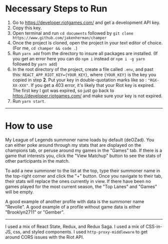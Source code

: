 # Necessary Steps to Run

 1. Go to https://developer.riotgames.com/ and get a development API key. 
 2. Copy this key.
 3. Open terminal and run `cd documents` followed by `git clone https://www.github.com/jakenherman/champer`
 4. Once the project is cloned, open the project in your text editor of choice. (For me, `cd champer && code .`)
 5. Run `yarn add` from the directory to insure all packages are installed. (If you get an error here you can do `npm i` instead or `npm i -g yarn` followed by `yarn add`)
 6. In the root directory of the project, create a file called `.env`, and past this: `REACT_APP_RIOT_KEY={YOUR_KEY}`, where `{YOUR_KEY}` is the key you copied in step **2**. Put your key in double-quotation marks like so : `"RGX-XX-XXX"`. If you get a 403 error, it's likely that your Riot key is expired. The first key I got was expired, so just go back to https://developer.riotgames.com/ and make sure your key is not expired.
 7. Run `yarn start`.
 
 ---
 
 # How to use
 
 My League of Legends summoner name loads by default (deOZad). You can either poke around through my stats that are displayed on the champions tab, or peruse around my games in the "Games" tab.
 If there is a game that interests you, click the "View Matchup" button to see the stats of other participants in the match.
 
 To add a new summoner to the list at the top, type their summoner name in the top-right corner and click the "+" button. Once you navigate to their tab, their stats will replace the ones currently in view.
 If there have been no games played for the most current season, the "Top Lanes" and "Games" will be empty. 
 
 A good example of another profile with data is the summoner name "Revolie".
 A good example of a profile without game data is either "Brooklyn2711" or "Gember".
 
 ---
 
I used a mix of React State, Redux, and Redux Saga. I used a mix of CSS-in-JS, css, and styled components. I used `http-proxy-middleware` to get around CORS issues with the Riot API.

